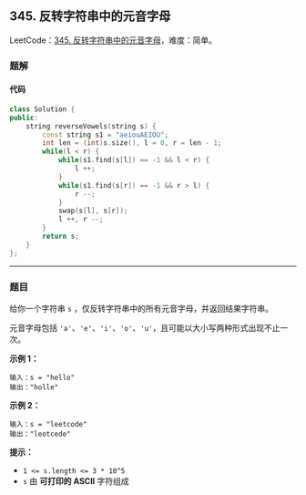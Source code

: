## 345. 反转字符串中的元音字母

LeetCode：[345. 反转字符串中的元音字母](https://leetcode.cn/problems/reverse-vowels-of-a-string/)，难度：简单。

### 题解

#### 代码

```c++
class Solution {
public:
    string reverseVowels(string s) {
        const string s1 = "aeiouAEIOU";
        int len = (int)s.size(), l = 0, r = len - 1;
        while(l < r) {
            while(s1.find(s[l]) == -1 && l < r) {
                l ++;
            }
            while(s1.find(s[r]) == -1 && r > l) {
                r --;
            }
            swap(s[l], s[r]);
            l ++, r --;
        }
        return s;
    }
};
```



---



### 题目

给你一个字符串 `s` ，仅反转字符串中的所有元音字母，并返回结果字符串。

元音字母包括 `'a'`、`'e'`、`'i'`、`'o'`、`'u'`，且可能以大小写两种形式出现不止一次。

 

**示例 1：**

```
输入：s = "hello"
输出："holle"
```

**示例 2：**

```
输入：s = "leetcode"
输出："leotcede"
```

 

**提示：**

- `1 <= s.length <= 3 * 10^5`
- `s` 由 **可打印的 ASCII** 字符组成


